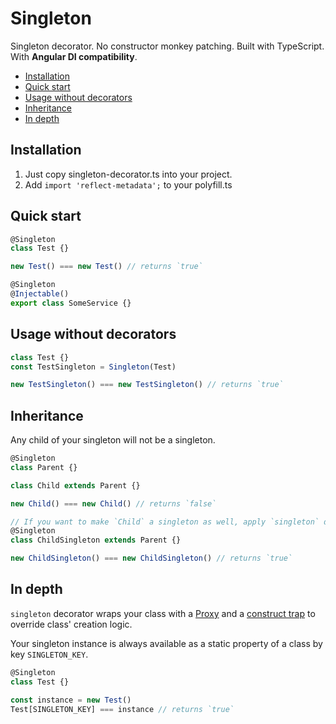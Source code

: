 # Singleton

Singleton decorator. No constructor monkey patching. Built with TypeScript. With **Angular DI compatibility**.

<!-- START doctoc generated TOC please keep comment here to allow auto update -->
<!-- DON'T EDIT THIS SECTION, INSTEAD RE-RUN doctoc TO UPDATE -->

- [Installation](#installation)
- [Quick start](#quick-start)
- [Usage without decorators](#usage-without-decorators)
- [Inheritance](#inheritance)
- [In depth](#in-depth)

<!-- END doctoc generated TOC please keep comment here to allow auto update -->

## Installation

1.  Just copy singleton-decorator.ts into your project.
2.  Add `import 'reflect-metadata';` to your polyfill.ts

## Quick start

```ts
@Singleton
class Test {}

new Test() === new Test() // returns `true`

@Singleton
@Injectable()
export class SomeService {}
```

## Usage without decorators

```ts
class Test {}
const TestSingleton = Singleton(Test)

new TestSingleton() === new TestSingleton() // returns `true`
```

## Inheritance

Any child of your singleton will not be a singleton.

```ts
@Singleton
class Parent {}

class Child extends Parent {}

new Child() === new Child() // returns `false`

// If you want to make `Child` a singleton as well, apply `singleton` decorator directly to it
@Singleton
class ChildSingleton extends Parent {}

new ChildSingleton() === new ChildSingleton() // returns `true`
```

## In depth

`singleton` decorator wraps your class with a [Proxy](https://developer.mozilla.org/en-US/docs/Web/JavaScript/Reference/Global_Objects/Proxy) and a [construct trap](https://developer.mozilla.org/en-US/docs/Web/JavaScript/Reference/Global_Objects/Proxy/handler/construct) to override class' creation logic.

Your singleton instance is always available as a static property of a class by key `SINGLETON_KEY`.

```ts
@Singleton
class Test {}

const instance = new Test()
Test[SINGLETON_KEY] === instance // returns `true`
```
